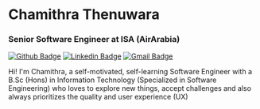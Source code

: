 # Chamithra Thenuwara <!-- :man_technologist: -->
### Senior Software Engineer at ISA (AirArabia)

[![Github Badge](https://img.shields.io/badge/-Github-000?style=flat-square&logo=Github&logoColor=white&link=https://github.com/crteezy)](https://github.com/crteezy)
[![Linkedin Badge](https://img.shields.io/badge/-LinkedIn-blue?style=flat-square&logo=Linkedin&logoColor=white&link=https://www.linkedin.com/in/chamithra/)](https://www.linkedin.com/in/chamithra/)
[![Gmail Badge](https://img.shields.io/badge/-Gmail-c14438?style=flat-square&logo=Gmail&logoColor=white&link=mailto:chamithra@gmail.com)](mailto:chamithra@gmail.com)

Hi! I'm Chamithra, a self-motivated, self-learning Software Engineer with a B.Sc (Hons) in Information Technology (Specialized in Software Engineering) who loves to explore new things, accept challenges and also always prioritizes the quality and user experience (UX)

<!--
**crteezy/crteezy** is a ✨ _special_ ✨ repository because its `README.md` (this file) appears on your GitHub profile.

Here are some ideas to get you started:

- 🔭 I’m currently working on ...
- 🌱 I’m currently learning ...
- 👯 I’m looking to collaborate on ...
- 🤔 I’m looking for help with ...
- 💬 Ask me about ...
- 📫 How to reach me: ...
- 😄 Pronouns: ...
- ⚡ Fun fact: ...
-->
